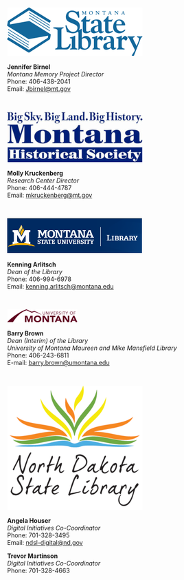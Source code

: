 ![Montana State Library Logo](/static/local/bigsky/msl_logo.png "Montana State Library")
  
**Jennifer Birnel**  
*Montana Memory Project Director*    
Phone: 406-438-2041  
Email: Jbirnel@mt.gov

&nbsp;

![Montana Historical Society Logo](/static/local/bigsky/mhs_logo.jpg "Montana Historical Society")

**Molly Kruckenberg**  
*Research Center Director*   
Phone: 406-444-4787  
Email: mkruckenberg@mt.gov   
 
&nbsp;
 
 
![Montana State University Logo](/static/local/bigsky/msu_logo.png "Montana State University")

**Kenning Arlitsch**   
*Dean of the Library*   
Phone: 406-994-6978  
Email: kenning.arlitsch@montana.edu
 
&nbsp;

![University of Montana Logo](/static/local/bigsky/um_logo.png "University of Montana")

**Barry Brown**   
*Dean (Interim) of the Library*  
*University of Montana Maureen and Mike Mansfield Library*  
Phone: 406-243-6811  
E-mail: barry.brown@umontana.edu

&nbsp;
 
![North Dakota State Library Logo](/static/local/bigsky/ndsl_logo.png "North Dakota State Library")
 
**Angela Houser**  
*Digital Initiatives Co-Coordinator*   
Phone: 701-328-3495  
Email: ndsl-digital@nd.gov
 
**Trevor Martinson**  
*Digital Initiatives Co-Coordinator*   
Phone: 701-328-4663 